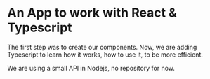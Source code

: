 # An App to work with React & Typescript

The first step was to create our components. Now, we are adding Typescript to learn how it works, how to use it, to be more efficient.

We are using a small API in Nodejs, no repository for now.